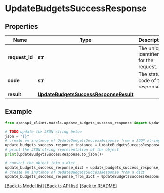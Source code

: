 # UpdateBudgetsSuccessResponse


## Properties

Name | Type | Description | Notes
------------ | ------------- | ------------- | -------------
**request_id** | **str** | The unique identifier for the request. | 
**code** | **str** | The status code of the response. | 
**result** | [**UpdateBudgetsSuccessResponseResult**](UpdateBudgetsSuccessResponseResult.md) |  | 

## Example

```python
from openapi_client.models.update_budgets_success_response import UpdateBudgetsSuccessResponse

# TODO update the JSON string below
json = "{}"
# create an instance of UpdateBudgetsSuccessResponse from a JSON string
update_budgets_success_response_instance = UpdateBudgetsSuccessResponse.from_json(json)
# print the JSON string representation of the object
print(UpdateBudgetsSuccessResponse.to_json())

# convert the object into a dict
update_budgets_success_response_dict = update_budgets_success_response_instance.to_dict()
# create an instance of UpdateBudgetsSuccessResponse from a dict
update_budgets_success_response_from_dict = UpdateBudgetsSuccessResponse.from_dict(update_budgets_success_response_dict)
```
[[Back to Model list]](../README.md#documentation-for-models) [[Back to API list]](../README.md#documentation-for-api-endpoints) [[Back to README]](../README.md)


